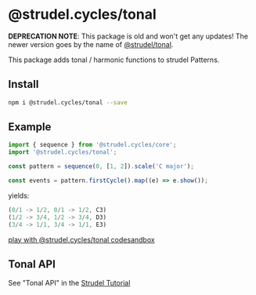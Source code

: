 # @strudel.cycles/tonal

**DEPRECATION NOTE**: This package is old and won't get any updates! The newer version goes by the name of [@strudel/tonal](https://www.npmjs.com/package/@strudel/tonal).

This package adds tonal / harmonic functions to strudel Patterns.

## Install

```sh
npm i @strudel.cycles/tonal --save
```

## Example

```js
import { sequence } from '@strudel.cycles/core';
import '@strudel.cycles/tonal';

const pattern = sequence(0, [1, 2]).scale('C major');

const events = pattern.firstCycle().map((e) => e.show());
```

yields:

```js
(0/1 -> 1/2, 0/1 -> 1/2, C3)
(1/2 -> 3/4, 1/2 -> 3/4, D3)
(3/4 -> 1/1, 3/4 -> 1/1, E3)
```

[play with @strudel.cycles/tonal codesandbox](https://codesandbox.io/s/strudel-tonal-example-rgc5if?file=/src/index.js)

## Tonal API

See "Tonal API" in the [Strudel Tutorial](https://strudel.cc/learn/tonal)

